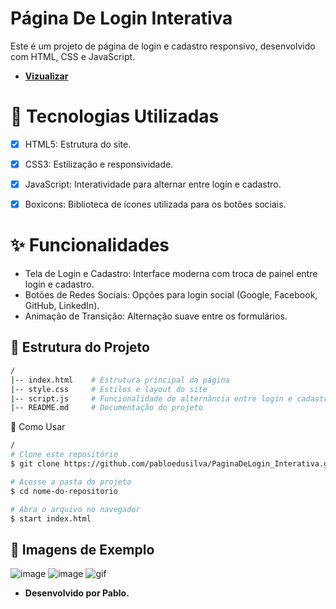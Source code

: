 # Página De Login Interativa

Este é um projeto de página de login e cadastro responsivo, desenvolvido com HTML, CSS e JavaScript.
* **[Vizualizar](https://pabloedusilva.github.io/PaginaDeLogin_Interativa/)**

# 🚀 Tecnologias Utilizadas

- [x] HTML5: Estrutura do site.

- [x] CSS3: Estilização e responsividade.

- [x] JavaScript: Interatividade para alternar entre login e cadastro.

- [x] Boxicons: Biblioteca de ícones utilizada para os botões sociais.

# ✨ Funcionalidades

- Tela de Login e Cadastro: Interface moderna com troca de painel entre login e cadastro.
- Botões de Redes Sociais: Opções para login social (Google, Facebook, GitHub, LinkedIn).
- Animação de Transição: Alternação suave entre os formulários.

## 📂 Estrutura do Projeto

```bash
/
|-- index.html    # Estrutura principal da página
|-- style.css     # Estilos e layout do site
|-- script.js     # Funcionalidade de alternância entre login e cadastro
|-- README.md     # Documentação do projeto
```

📌 Como Usar

```bash
/
# Clone este repositório
$ git clone https://github.com/pabloedusilva/PaginaDeLogin_Interativa.git

# Acesse a pasta do projeto
$ cd nome-do-repositorio

# Abra o arquivo no navegador
$ start index.html
```

## 📸 Imagens de Exemplo
![image](https://github.com/user-attachments/assets/df2c6722-39da-4330-a0b1-2ddd29f4c622)
![image](https://github.com/user-attachments/assets/a2e38a29-9ef2-46b9-963c-c73ee33150bb)
![gif](https://github.com/user-attachments/assets/d759d51c-e554-4213-aac4-6f5655053034)

* **Desenvolvido por Pablo.**
